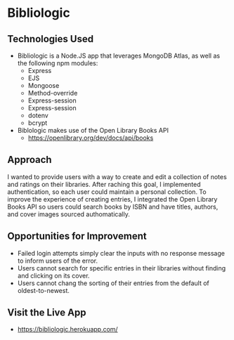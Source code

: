 # Bibliologic

## Technologies Used
- Bibliologic is a Node.JS app that leverages MongoDB Atlas, as well as the following npm modules:
  * Express
  * EJS
  * Mongoose
  * Method-override
  * Express-session
  * Express-session
  * dotenv
  * bcrypt
- Biblologic makes use of the Open Library Books API
  * https://openlibrary.org/dev/docs/api/books

## Approach 
I wanted to provide users with a way to create and edit a collection of notes and ratings on their libraries. After raching this goal, I implemented authentication, so each user could maintain a personal collection. To improve the experience of creating entries, I integrated the Open Library Books API so users could search books by ISBN and have titles, authors, and cover images sourced authomatically.

## Opportunities for Improvement
- Failed login attempts simply clear the inputs with no response message to inform users of the error.
- Users cannot search for specific entries in their libraries without finding and clicking on its cover.
- Users cannot chang the sorting of their entries from the default of oldest-to-newest.

## Visit the Live App
- https://bibliologic.herokuapp.com/